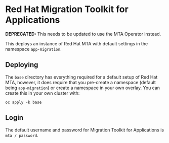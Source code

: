 # Red Hat Migration Toolkit for Applications

**DEPRECATED:** This needs to be updated to use the MTA Operator instead.

This deploys an instance of Red Hat MTA with default settings in the namespace `app-migration`.

## Deploying

The `base` directory has everything required for a default setup of Red Hat MTA, however, it does require that you pre-create a namespace (default being `app-migration`) or create a namespace in your own overlay.  You can create this in your own cluster with:

```
oc apply -k base
```

## Login

The default username and password for Migration Toolkit for Applications is `mta / password`.
